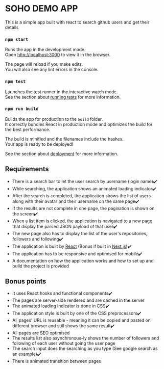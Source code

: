 # SOHO DEMO APP

This is a simple app built with react to search github users and get their details

### `npm start`

Runs the app in the development mode.\
Open [http://localhost:3000](http://localhost:3000) to view it in the browser.

The page will reload if you make edits.\
You will also see any lint errors in the console.

### `npm test`

Launches the test runner in the interactive watch mode.\
See the section about [running tests](https://facebook.github.io/create-react-app/docs/running-tests) for more information.

### `npm run build`

Builds the app for production to the `build` folder.\
It correctly bundles React in production mode and optimizes the build for the best performance.

The build is minified and the filenames include the hashes.\
Your app is ready to be deployed!

See the section about [deployment](https://facebook.github.io/create-react-app/docs/deployment) for more information.

## Requirements

- There is a search bar to let the user search by username (login name)✔️
- While searching, the application shows an animated loading indicator✔️
- After the search is completed, the application shows the list of users along with their avatar and their username on the same page✔️
- If the results are not complete in one page, the pagination is shown on the screen✔️
- When a list item is clicked, the application is navigated to a new page that display the parsed JSON payload of that user✔️
- The new page also has to display the list of the user's repositories, followers and following✔️
- The application is built by [React](https://github.com/facebook/react) (Bonus if built in [Next.js](https://nextjs.org/))✔️
- The application has to be responsive and optimised for mobile✔️
- A documentation on how the application works and how to set up and build the project is provided

## Bonus points

- It uses React hooks and functional components✔️
- The pages are server-side rendered and are cached in the server
- The animated loading indicator is done in CSS✔️
- The application style is built by one of the CSS preprocessors✔️
- All pages' URL is reusable - meaning it can be copied and pasted on different browser and still shows the same result✔️
- All pages are SEO optimised
- The results list also asynchronous-ly shows the number of followers and following of each user without going the user page
- The search input does the searching as you type (See google search as an example)✔️
- There is animated transition between pages
